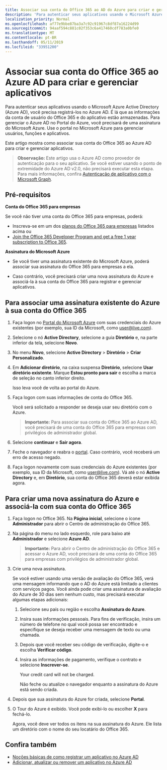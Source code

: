 ```yaml
---
title: Associar sua conta do Office 365 ao AD do Azure para criar e gerenciar aplicativos
description: 'Para autenticar seus aplicativos usando o Microsoft Azure Active Directory (Azure AD), você precisa registrá-los no Azure AD. É lá que as informações da conta de usuário do Office 365 e do aplicativo estão armazenadas. Para gerenciar o Azure AD no Portal do Azure, você precisará de uma assinatura do Microsoft Azure. Use o portal no Microsoft Azure para gerenciar usuários, funções e aplicativos. '
localization_priority: Normal
ms.openlocfilehash: af77e9bbe87ba3a7c92c91967c8df87a16224d99
ms.sourcegitcommit: 94aaf594c881c02f353c6a417460cdf783a0bfe0
ms.translationtype: MT
ms.contentlocale: pt-BR
ms.lasthandoff: 05/11/2019
ms.locfileid: "33951200"
---
```

# <a name="associate-your-office-365-account-with-azure-ad-to-create-and-manage-apps"></a>Associar sua conta do Office 365 ao Azure AD para criar e gerenciar aplicativos

Para autenticar seus aplicativos usando o Microsoft Azure Active Directory (Azure AD), você precisa registrá-los no Azure AD. É lá que as informações da conta de usuário do Office 365 e do aplicativo estão armazenadas. Para gerenciar o Azure AD no Portal do Azure, você precisará de uma assinatura do Microsoft Azure. Use o portal no Microsoft Azure para gerenciar usuários, funções e aplicativos.

Este artigo mostra como associar sua conta do Office 365 ao Azure AD para criar e gerenciar aplicativos.

 >**Observação:** Este artigo usa o Azure AD como provedor de autenticação para o seu aplicativo. Se você estiver usando o ponto de extremidade do Azure AD v2.0, não precisará executar esta etapa. Para mais informações, confira [Autenticação de aplicativo com o Microsoft Graph](/graph/auth).

## <a name="prerequisites"></a>Pré-requisitos

**Conta do Office 365 para empresas**

Se você não tiver uma conta do Office 365 para empresas, poderá:

- Inscreva-se em um dos [planos do Office 365 para empresas](https://products.office.com/en-us/business/compare-office-365-for-business-plans) listados acima ou
- [Join the Office 365 Developer Program and get a free 1 year subscription to Office 365](https://aka.ms/devprogramsignup).

**Assinatura do Microsoft Azure**

- Se você tiver uma assinatura existente do Microsoft Azure, poderá associar sua assinatura do Office 365 para empresas a ela.

- Caso contrário, você precisará criar uma nova assinatura do Azure e associá-la à sua conta do Office 365 para registrar e gerenciar aplicativos.


<!---<a name="bk_AssociateExistingAzureSubscription"> </a>-->

## <a name="to-associate-an-existing-azure-subscription-with-your-office-365-account"></a>Para associar uma assinatura existente do Azure à sua conta do Office 365


1. Faça logon no [Portal do Microsoft Azure](https://portal.azure.com) com suas credenciais do Azure existentes (por exemplo, sua ID da Microsoft, como user@live.com).

2. Selecione o nó **Active Directory**, selecione a guia **Diretório** e, na parte inferior da tela, selecione **Novo**.

4. No menu **Novo**, selecione **Active Directory** > **Diretório** > **Criar Personalizado**.

5. Em **Adicionar diretório**, na caixa suspensa **Diretório**, selecione **Usar diretório existente**. Marque **Estou pronto para sair** e escolha a marca de seleção no canto inferior direito.

    Isso leva você de volta ao portal do Azure.

3. Faça logon com suas informações de conta do Office 365.

    Você será solicitado a responder se deseja usar seu diretório com o Azure.

    >**Importante:** Para associar sua conta do Office 365 ao Azure AD, você precisará de uma conta do Office 365 para empresas com privilégios de administrador global.


4. Selecione **continuar** e **Sair agora**.

5. Feche o navegador e reabra o [portal](https://manage.windowsazure.com). Caso contrário, você receberá um erro de acesso negado.


6. Faça logon novamente com suas credenciais do Azure existentes (por exemplo, sua ID da Microsoft, como user@live.com). Vá até o nó **Active Directory** e, em **Diretório**, sua conta do Office 365 deverá estar exibida agora.


<!--<a name="bk_AssociateNewAzureSubscription"> </a>-->

## <a name="to-create-a-new-azure-subscription-and-associate-it-with-your-office-365-account"></a>Para criar uma nova assinatura do Azure e associá-la com sua conta do Office 365


1. Faça logon no Office 365. Na **Página inicial**, selecione o ícone **Administrador** para abrir o Centro de administração do Office 365.
2. Na página do menu no lado esquerdo, role para baixo até **Administrador** e selecione **Azure AD**.

    >**Importante:** Para abrir o Centro de administração do Office 365 e acessar o Azure AD, você precisará de uma conta do Office 365 para empresas com privilégios de administrador global.

3. Crie uma nova assinatura.

    Se você estiver usando uma versão de avaliação do Office 365, verá uma mensagem informando que o AD do Azure está limitado a clientes com serviços pagos. Você ainda pode criar uma assinatura de avaliação do Azure de 30 dias sem nenhum custo, mas precisará executar algumas etapas adicionais:

    1. Selecione seu país ou região e escolha **Assinatura do Azure**.
    2. Insira suas informações pessoais. Para fins de verificação, insira um número de telefone no qual você possa ser encontrado e especifique se deseja receber uma mensagem de texto ou uma chamada.
    3. Depois que você receber seu código de verificação, digite-o e escolha **Verificar código**.
    4. Insira as informações de pagamento, verifique o contrato e selecione **Inscrever-se**.

        Your credit card will not be charged.

        Não feche ou atualize o navegador enquanto a assinatura do Azure está sendo criada.

4. Depois que sua assinatura do Azure for criada, selecione **Portal**.

5. O Tour do Azure é exibido. Você pode exibi-lo ou escolher **X** para fechá-lo.

    Agora, você deve ver todos os itens na sua assinatura do Azure. Ele lista um diretório com o nome do seu locatário do Office 365.

## <a name="see-also"></a>Confira também
- [Noções básicas de como registrar um aplicativo no Azure AD](https://azure.microsoft.com/en-us/documentation/articles/active-directory-authentication-scenarios/#basics-of-registering-an-application-in-azure-ad)
- [Adicionar, atualizar ou remover um aplicativo no Azure AD](https://azure.microsoft.com/en-us/documentation/articles/active-directory-integrating-applications/)
